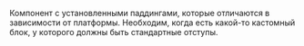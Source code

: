 Компонент с установленными паддингами, которые отличаются в зависимости от платформы. Необходим, когда есть какой-то
кастомный блок, у которого должны быть стандартные отступы.
